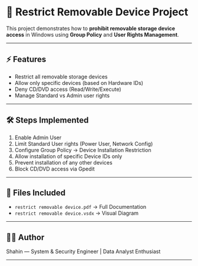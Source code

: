 # 📂 Restrict Removable Device Project

This project demonstrates how to **prohibit removable storage device access** in Windows using **Group Policy** and **User Rights Management**.  

---

## ⚡ Features
- Restrict all removable storage devices  
- Allow only specific devices (based on Hardware IDs)  
- Deny CD/DVD access (Read/Write/Execute)  
- Manage Standard vs Admin user rights  

---

## 🛠️ Steps Implemented
1. Enable Admin User  
2. Limit Standard User rights (Power User, Network Config)  
3. Configure Group Policy → Device Installation Restriction  
4. Allow installation of specific Device IDs only  
5. Prevent installation of any other devices  
6. Block CD/DVD access via Gpedit  

---

## 📁 Files Included
- `restrict removable device.pdf` → Full Documentation  
- `restrict removable device.vsdx` → Visual Diagram  

---

## 🧑‍💻 Author
Shahin — System & Security Engineer | Data Analyst Enthusiast  

---
